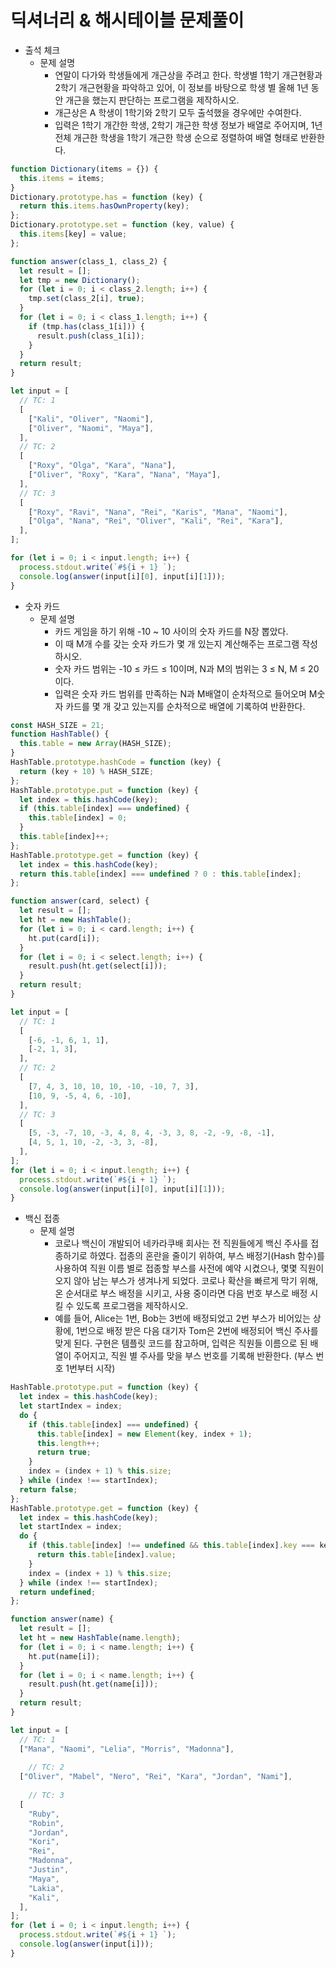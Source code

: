 # 딕셔너리 & 해시테이블 문제풀이

- 출석 체크
    - 문제 설명
        - 연말이 다가와 학생들에게 개근상을 주려고 한다. 학생별 1학기 개근현황과 2학기 개근현황을 파악하고 있어, 이 정보를 바탕으로 학생 별 올해 1년 동안 개근을 했는지 판단하는 프로그램을 제작하시오.
        - 개근상은 A 학생이 1학기와 2학기 모두 출석했을 경우에만 수여한다.
        - 입력은 1학기 개간한 학생, 2학기 개근한 학생 정보가 배열로 주어지며, 1년 전체 개근한 학생을 1학기 개근한 학생 순으로 정렬하여 배열 형태로 반환한다.

```jsx
function Dictionary(items = {}) {
  this.items = items;
}
Dictionary.prototype.has = function (key) {
  return this.items.hasOwnProperty(key);
};
Dictionary.prototype.set = function (key, value) {
  this.items[key] = value;
};

function answer(class_1, class_2) {
  let result = [];
  let tmp = new Dictionary();
  for (let i = 0; i < class_2.length; i++) {
    tmp.set(class_2[i], true);
  }
  for (let i = 0; i < class_1.length; i++) {
    if (tmp.has(class_1[i])) {
      result.push(class_1[i]);
    }
  }
  return result;
}

let input = [
  // TC: 1
  [
    ["Kali", "Oliver", "Naomi"],
    ["Oliver", "Naomi", "Maya"],
  ],
  // TC: 2
  [
    ["Roxy", "Olga", "Kara", "Nana"],
    ["Oliver", "Roxy", "Kara", "Nana", "Maya"],
  ],
  // TC: 3
  [
    ["Roxy", "Ravi", "Nana", "Rei", "Karis", "Mana", "Naomi"],
    ["Olga", "Nana", "Rei", "Oliver", "Kali", "Rei", "Kara"],
  ],
];

for (let i = 0; i < input.length; i++) {
  process.stdout.write(`#${i + 1} `);
  console.log(answer(input[i][0], input[i][1]));
}
```

- 숫자 카드
    - 문제 설명
        - 카드 게임을 하기 위해 -10 ~ 10 사이의 숫자 카드를 N장 뽑았다.
        - 이 때 M개 수를 갖는 숫자 카드가 몇 개 있는지 계산해주는 프로그램 작성하시오.
        - 숫자 카드 범위는 -10 ≤ 카드 ≤ 10이며, N과 M의 범위는 3 ≤ N, M ≤ 20이다.
        - 입력은 숫자 카드 범위를 만족하는 N과 M배열이 순차적으로 들어오며 M숫자 카드를 몇 개 갖고 있는지를 순차적으로 배열에 기록하여 반환한다.

```jsx
const HASH_SIZE = 21;
function HashTable() {
  this.table = new Array(HASH_SIZE);
}
HashTable.prototype.hashCode = function (key) {
  return (key + 10) % HASH_SIZE;
};
HashTable.prototype.put = function (key) {
  let index = this.hashCode(key);
  if (this.table[index] === undefined) {
    this.table[index] = 0;
  }
  this.table[index]++;
};
HashTable.prototype.get = function (key) {
  let index = this.hashCode(key);
  return this.table[index] === undefined ? 0 : this.table[index];
};

function answer(card, select) {
  let result = [];
  let ht = new HashTable();
  for (let i = 0; i < card.length; i++) {
    ht.put(card[i]);
  }
  for (let i = 0; i < select.length; i++) {
    result.push(ht.get(select[i]));
  }
  return result;
}

let input = [
  // TC: 1
  [
    [-6, -1, 6, 1, 1],
    [-2, 1, 3],
  ],
  // TC: 2
  [
    [7, 4, 3, 10, 10, 10, -10, -10, 7, 3],
    [10, 9, -5, 4, 6, -10],
  ],
  // TC: 3
  [
    [5, -3, -7, 10, -3, 4, 8, 4, -3, 3, 8, -2, -9, -8, -1],
    [4, 5, 1, 10, -2, -3, 3, -8],
  ],
];
for (let i = 0; i < input.length; i++) {
  process.stdout.write(`#${i + 1} `);
  console.log(answer(input[i][0], input[i][1]));
}
```

- 백신 접종
    - 문제 설명
        - 코로나 백신이 개발되어 네카라쿠배 회사는 전 직원들에게 백신 주사를 접종하기로 하였다. 접종의 혼란을 줄이기 위하여, 부스 배정기(Hash 함수)를 사용하여 직원 이름 별로 접종할 부스를 사전에 예약 시켰으나, 몇몇 직원이 오지 않아 남는 부스가 생겨나게 되었다. 코로나 확산을 빠르게 막기 위해, 온 순서대로 부스 배정을 시키고, 사용 중이라면 다음 번호 부스로 배정 시킬 수 있도록 프로그램을 제작하시오.
        - 예를 들어, Alice는 1번, Bob는 3번에 배정되었고 2번 부스가 비어있는 상황에, 1번으로 배정 받은 다음 대기자 Tom은 2번에 배정되어 백신 주사를 맞게 된다. 구현은 템플릿 코드를 참고하며, 입력은 직원들 이름으로 된 배열이 주어지고, 직원 별 주사를 맞을 부스 번호를 기록해 반환한다. (부스 번호 1번부터 시작)

```jsx
HashTable.prototype.put = function (key) {
  let index = this.hashCode(key);
  let startIndex = index;
  do {
    if (this.table[index] === undefined) {
      this.table[index] = new Element(key, index + 1);
      this.length++;
      return true;
    }
    index = (index + 1) % this.size;
  } while (index !== startIndex);
  return false;
};
HashTable.prototype.get = function (key) {
  let index = this.hashCode(key);
  let startIndex = index;
  do {
    if (this.table[index] !== undefined && this.table[index].key === key) {
      return this.table[index].value;
    }
    index = (index + 1) % this.size;
  } while (index !== startIndex);
  return undefined;
};

function answer(name) {
  let result = [];
  let ht = new HashTable(name.length);
  for (let i = 0; i < name.length; i++) {
    ht.put(name[i]);
  }
  for (let i = 0; i < name.length; i++) {
    result.push(ht.get(name[i]));
  }
  return result;
}

let input = [
  // TC: 1
  ["Mana", "Naomi", "Lelia", "Morris", "Madonna"], 
	
	// TC: 2
  ["Oliver", "Mabel", "Nero", "Rei", "Kara", "Jordan", "Nami"], 
	
	// TC: 3
  [
    "Ruby",
    "Robin",
    "Jordan",
    "Kori",
    "Rei",
    "Madonna",
    "Justin",
    "Maya",
    "Lakia",
    "Kali",
  ],
];
for (let i = 0; i < input.length; i++) {
  process.stdout.write(`#${i + 1} `);
  console.log(answer(input[i]));
}
```
